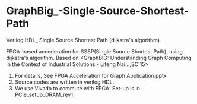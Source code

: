 # GraphBig_-Single-Source-Shortest-Path
Verilog HDL_ Single Source Shortest Path (dijkstra's algorithm)

FPGA-based accerleration for SSSP(Single Source Shortest Path), using dijkstra's algorithm.
Based on <GraphBIG: Understanding Graph Computing in the Context of Industrial Solutions - Lifeng Nai...,SC'15>

1. For details, See FPGA Acceleration for Graph Application.pptx
2. Source codes are written in verilog HDL.
3. We use Vivado to commute with FPGA. Set-up is in PCIe_setup_DRAM_rev1.
